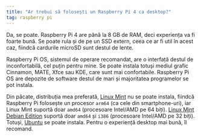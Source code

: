 ```yaml
---
title: "Ar trebui să folosești un Raspberry Pi 4 ca desktop?"
tag: raspberry pi
---
```


Da, se poate. Raspberry Pi 4 are până la 8 GB de RAM, deci experiența va fi foarte bună.
Se poate rula și de pe un SSD extern, ceea ce ar fi util în acest caz, fiindcă cardurile microSD sunt destul de lente.

Raspberry Pi OS, sistemul de operare recomandat, are o interfață destul de inconfortabilă, cel puțin pentru mine. Se poate instala totuși
mediul grafic Cinnamon, MATE, Xfce sau KDE, care sunt mai confortabile.
Raspberry Pi OS are depozite de software destul de mari și majoritatea programelor se pot instala.

Din păcate, distribuția mea preferată, [Linux Mint](https://linuxmint.com) nu se poate instala, fiindcă Raspberry Pi folosește un procesor `arm64` (ca cele din smartphone-uri), iar Linux Mint suportă doar `amd64` (procesoare Intel/AMD pe 64 biți). [Linux Mint Debian Edition](https://linuxmint.com/download_lmde.php) suportă doar `amd64` și `i386` (procesoare Intel/AMD pe 32 biți).
Totuși, [Ubuntu](https://ubuntu.com) se poate instala. Pentru o experiență desktop mai bună, îl recomand.